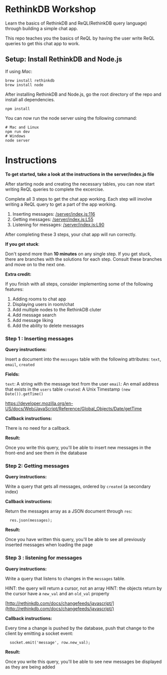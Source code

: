 
# RethinkDB Workshop

Learn the basics of RethinkDB and ReQL(RethinkDB query language) through building a simple chat app.

This repo teaches you the basics of ReQL by having the user write ReQL queries to get this chat app to work.

## Setup: Install RethinkDB and Node.js

If using *Mac*:

```
brew install rethinkdb
brew install node
```

After installing RethinkDB and Node.js, go the root directory of the repo and install all dependencies.

```
npm install
```

You can now run the node server using the following command:

```
# Mac and Linux
npm run dev
# Windows
node server
```

# Instructions

**To get started, take a look at the instructions in the server/index.js file**

After starting node and creating the necessary tables, you can now start writing ReQL queries to complete the excercise.

Complete all 3 steps to get the chat app working. Each step will involve writing a ReQL query to get a part of the app working.

1. Inserting messages: [/server/index.js:116](https://github.com/thejsj/rethinkdb-workshop/blob/master/server/index.js#L138)
2. Getting messages: [/server/index.js:L55](https://github.com/thejsj/rethinkdb-workshop/blob/master/server/index.js#L76)
3. Listening for messages: [/server/index.js:L90](https://github.com/thejsj/rethinkdb-workshop/blob/master/server/index.js#L110)

After completing these 3 steps, your chat app will run correctly.

**If you get stuck**:

Don't spend more than **10 minutes** on any single step. If you get stuck, there are branches with the solutions for each step. Consult these branches and move on to the next one.

**Extra credit:**

If you finish with all steps, consider implementing some of the following features:

1. Adding rooms to chat app
2. Displaying users in room/chat
3. Add multiple nodes to the RethinkDB cluter
4. Add message search
5. Add message liking
6. Add the ability to delete messages

### Step 1 : Inserting messages

**Query instructions:**

Insert a document into the `messages` table with the following attributes: `text`, `email`, `created`

**Fields:**

`text`: A string with the message text from the user
`email`: An email address that exists in the `users` table
`created`: A Unix Timestamp `(new Date()).getTime()`

https://developer.mozilla.org/en-US/docs/Web/JavaScript/Reference/Global_Objects/Date/getTime

**Callback instructions:**

There is no need for a callback.

**Result:**

Once you write this query, you'll be able to insert new messages in the front-end and see them in the database

### Step 2: Getting messages

**Query instructions:**

Write a query that gets all messages, ordered by `created` (a secondary index)

**Callback instructions:**

Return the messages array as a JSON document through `res`:
```
  res.json(messages);
```
**Result:**

Once you have written this query, you'll be able to see all previously inserted messages when loading the page

### Step 3 : listening for messages

**Query instructions:**

Write a query that listens to changes in the `messages` table.

HINT: the query will return a cursor, not an array
HINT: the objects return by the cursor have a `new_val` and an `old_val` property

[http://rethinkdb.com/docs/changefeeds/javascript/](http://rethinkdb.com/docs/changefeeds/javascript/)

**Callback instructions:**

Every time a change is pushed by the database, push that change to the client by emitting a socket event:
```
  socket.emit('message', row.new_val);
```

**Result:**

Once you write this query, you'll be able to see new messages be displayed as they are being added


